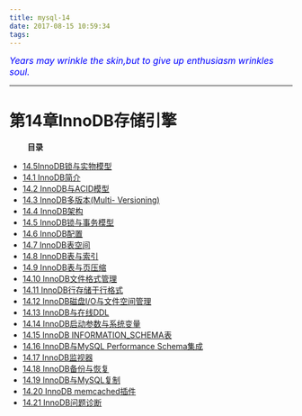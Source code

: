 ```yaml
---
title: mysql-14
date: 2017-08-15 10:59:34
tags:
---
```


<font color='blue' style="font-style:italic" size="3">Years may wrinkle the skin,but to give up enthusiasm wrinkles soul.</font>

------

# 第14章InnoDB存储引擎

&emsp;&emsp; **目录**

- [14.5InnoDB锁与实物模型](mysql-14-5.md)
- [14.1 InnoDB简介]()
- [14.2 InnoDB与ACID模型]()
- [14.3 InnoDB多版本(Multi- Versioning)]()
- [14.4 InnoDB架构]()
- [14.5 InnoDB锁与事务模型]()
- [14.6 InnoDB配置]()
- [14.7 InnoDB表空间]()
- [14.8 InnoDB表与索引]()
- [14.9 InnoDB表与页压缩]()
- [14.10 InnoDB文件格式管理]()
- [14.11 InnoDB行存储于行格式]()
- [14.12 InnoDB磁盘I/O与文件空间管理]()
- [14.13 InnoDB与在线DDL]()
- [14.14 InnoDB启动参数与系统变量]()
- [14.15 InnoDB INFORMATION_SCHEMA表]()
- [14.16 InnoDB与MySQL Performance Schema集成]()
- [14.17 InnoDB监视器]()
- [14.18 InnoDB备份与恢复]()
- [14.19 InnoDB与MySQL复制]()
- [14.20 InnoDB memcached插件]()
- [14.21 InnoDB问题诊断]()
